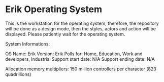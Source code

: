 # Erik Operating System

This is the workstation for the operating system, therefore, the repository will be done as a design mode, then the styles, actors and action will be displayed. Please patiently wait for the operating system.

System Informations: 

   OS Name: Erik 
   Version: Erik 
   Polls for: Home, Education, Work and developers, Industrial 
   Support start date: N/A 
   Support ending date: N/A 
   
   Allocation memory multipliers: 150 million controllers per character (823 quadrillions)
